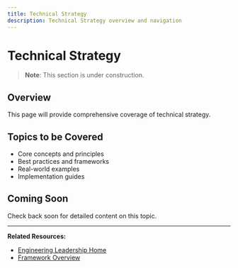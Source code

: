```yaml
---
title: Technical Strategy
description: Technical Strategy overview and navigation
---
```


# Technical Strategy

> **Note**: This section is under construction.

## Overview

This page will provide comprehensive coverage of technical strategy.

## Topics to be Covered

- Core concepts and principles
- Best practices and frameworks
- Real-world examples
- Implementation guides

## Coming Soon

Check back soon for detailed content on this topic.

---

**Related Resources:**
- [Engineering Leadership Home](../../../../engineering-leadership/index.md)
- [Framework Overview](../../../../engineering-leadership/framework-index.md)

